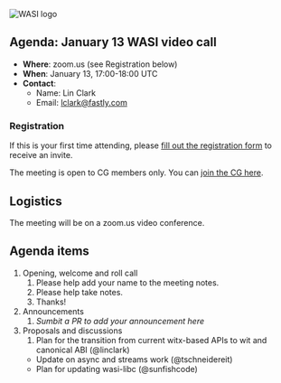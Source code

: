 ![WASI logo](https://raw.githubusercontent.com/WebAssembly/WASI/main/WASI.png)

## Agenda: January 13 WASI video call

- **Where**: zoom.us (see Registration below)
- **When**: January 13, 17:00-18:00 UTC
- **Contact**:
  - Name: Lin Clark
  - Email: lclark@fastly.com

### Registration

If this is your first time attending, please [fill out the registration form](https://docs.google.com/forms/d/e/1FAIpQLSdpO6Lp2L_dZ2_oiDgzjKx7pb7s2YYHjeSIyfHWZZGSKoZKWQ/viewform?usp=sf_link) to receive an invite.

The meeting is open to CG members only. You can [join the CG here](https://www.w3.org/community/webassembly/).

## Logistics

The meeting will be on a zoom.us video conference.

## Agenda items

1. Opening, welcome and roll call
    1. Please help add your name to the meeting notes.
    1. Please help take notes.
    1. Thanks!
1. Announcements
    1. _Sumbit a PR to add your announcement here_
1. Proposals and discussions
    1. Plan for the transition from current witx-based APIs to wit and canonical ABI (@linclark)
      - Update on async and streams work (@tschneidereit)
      - Plan for updating wasi-libc (@sunfishcode)
